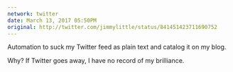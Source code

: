 ```yaml
---
network: twitter
date: March 13, 2017 05:50PM
original: http://twitter.com/jimmylittle/status/841451423711690752
---
```


Automation to suck my Twitter feed as plain text and catalog it on my blog.

Why? If Twitter goes away, I have no record of my brilliance. 
